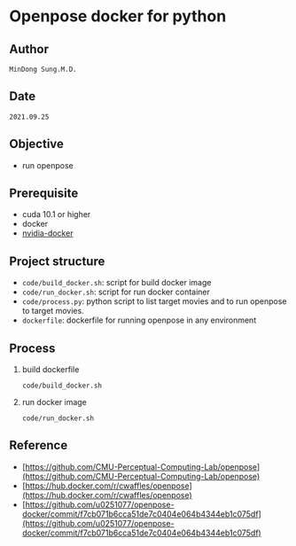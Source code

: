 # Openpose docker for python
## Author
    MinDong Sung.M.D.
## Date
    2021.09.25
## Objective
- run openpose 
## Prerequisite
- cuda 10.1 or higher
- docker
- [nvidia-docker](https://github.com/NVIDIA/nvidia-docker)

## Project structure
* `code/build_docker.sh`: script for build docker image
* `code/run_docker.sh`: script for run docker container 
* `code/process.py`: python script to list target movies and to run openpose to target movies.
* `dockerfile`: dockerfile for running openpose in any environment

## Process
1. build dockerfile
    ```
    code/build_docker.sh
    ```
2. run docker image
    ```
    code/run_docker.sh
    ```

## Reference
* [https://github.com/CMU-Perceptual-Computing-Lab/openpose](https://github.com/CMU-Perceptual-Computing-Lab/openpose)
* [https://hub.docker.com/r/cwaffles/openpose](https://hub.docker.com/r/cwaffles/openpose)
* [https://github.com/u0251077/openpose-docker/commit/f7cb071b6cca51de7c0404e064b4344eb1c075df](https://github.com/u0251077/openpose-docker/commit/f7cb071b6cca51de7c0404e064b4344eb1c075df)